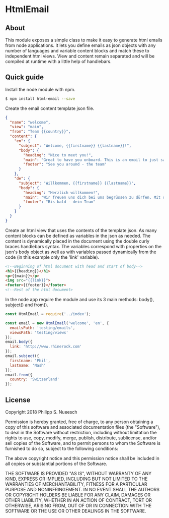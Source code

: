 # HtmlEmail

## About

This module exposes a simple class to make it easy to generate html emails from node applications. It lets you define emails as json objects with any number of languages and variable content blocks and match these to independent html views. View and content remain separated and will be compiled at runtime with a little help of handlebars.

## Quick guide

Install the node module with npm.

```bash
$ npm install html-email --save
```

Create the email content template json file.

```json
{
  "name": "welcome",
  "view": "main",
  "from": "Team {{country}}",
  "content": {
    "en": {
      "subject": "Welcome, {{firstname}} {{lastname}}!",
      "body": {
        "heading": "Nice to meet you!",
        "main": "Great to have you onboard. This is an email to just say Hi! Let us know if there is anything we can do for you and ask our lovely community for help, too. Now enjoy the ride.",
        "footer": "See you around - the team"
      }
    },
    "de": {
      "subject": "Willkommen, {{firstname}} {{lastname}}",
      "body": {
        "heading": "Herzlich willkommen!",
        "main": "Wir freuen uns dich bei uns begrüssen zu dürfen. Mit dieser Email wollen wir nur mal kurz Hallo sagen. Lass uns wissen wenn du fragen hast und unsere aktive Community hilft auch immer gern weiter. Viel Spass!",
        "footer": "Bis bald - dein Team"
      }
    }
  }
}
```

Create an html view that uses the contents of the template json. As many content blocks can be defined as variables in the json as needed. The content is dynamically placed in the document using the double curly braces handlebars syntax. The variables correspond with properties on the json's body object as well as with variables passed dynamically from the code (in this example only the 'link' variable).

```html
<!--Beginning of html document with head and start of body-->
<h1>{{heading}}</h1>
<p>{{main}}</p>
<img src="{{link}}">
<footer>{{footer}}</footer>
<!--Rest of the html document>
```

In the node app require the module and use its 3 main methods: body(), subject() and from().

```javascript
const HtmlEmail = require('../index');

const email = new HtmlEmail('welcome', 'en', {
  emailsPath: 'testing/emails',
  viewsPath: 'testing/views'
});
email.body({
  link: 'http://www.rhinerock.com'
});
email.subject({
  firstname: 'Phil',
  lastname: 'Nash'
});
email.from({
  country: 'Switzerland'
});
```

## License

Copyright 2018 Philipp S. Nueesch

Permission is hereby granted, free of charge, to any person obtaining a copy of this software and associated documentation files (the "Software"), to deal in the Software without restriction, including without limitation the rights to use, copy, modify, merge, publish, distribute, sublicense, and/or sell copies of the Software, and to permit persons to whom the Software is furnished to do so, subject to the following conditions:

The above copyright notice and this permission notice shall be included in all copies or substantial portions of the Software.

THE SOFTWARE IS PROVIDED "AS IS", WITHOUT WARRANTY OF ANY KIND, EXPRESS OR IMPLIED, INCLUDING BUT NOT LIMITED TO THE WARRANTIES OF MERCHANTABILITY, FITNESS FOR A PARTICULAR PURPOSE AND NONINFRINGEMENT. IN NO EVENT SHALL THE AUTHORS OR COPYRIGHT HOLDERS BE LIABLE FOR ANY CLAIM, DAMAGES OR OTHER LIABILITY, WHETHER IN AN ACTION OF CONTRACT, TORT OR OTHERWISE, ARISING FROM, OUT OF OR IN CONNECTION WITH THE SOFTWARE OR THE USE OR OTHER DEALINGS IN THE SOFTWARE.